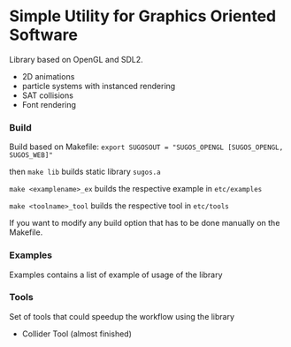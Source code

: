 # Simple Utility for Graphics Oriented Software 

Library based on OpenGL and SDL2.

- 2D animations
- particle systems with instanced rendering
- SAT collisions
- Font rendering

### Build

Build based on Makefile:
``` export SUGOSOUT = "SUGOS_OPENGL [SUGOS_OPENGL, SUGOS_WEB]" ```

then ``` make lib ``` builds static library ```sugos.a```

``` make <examplename>_ex ``` builds the respective example in ```etc/examples```

``` make <toolname>_tool ``` builds the respective tool in ```etc/tools```

If you want to modify any build option that has to be done manually on the Makefile.

### Examples

Examples contains a list of example of usage of the library

### Tools

Set of tools that could speedup the workflow using the library

- Collider Tool (almost finished)


